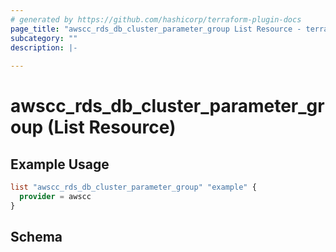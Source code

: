 ```yaml
---
# generated by https://github.com/hashicorp/terraform-plugin-docs
page_title: "awscc_rds_db_cluster_parameter_group List Resource - terraform-provider-awscc"
subcategory: ""
description: |-
  
---
```


# awscc_rds_db_cluster_parameter_group (List Resource)



## Example Usage

```terraform
list "awscc_rds_db_cluster_parameter_group" "example" {
  provider = awscc
}
```

<!-- schema generated by tfplugindocs -->
## Schema
